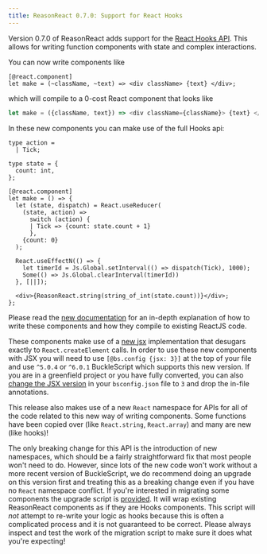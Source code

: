 ```yaml
---
title: ReasonReact 0.7.0: Support for React Hooks
---
```


Version 0.7.0 of ReasonReact adds support for the [React Hooks API](https://reactjs.org/docs/hooks-intro.html). This allows for writing function components with state and complex interactions.

You can now write components like

```reason
[@react.component]
let make = (~className, ~text) => <div className> {text} </div>;
```

which will compile to a 0-cost React component that looks like

```js
let make = ({className, text}) => <div className={className}> {text} </div>;
```

In these new components you can make use of the full Hooks api:

```reason
type action =
  | Tick;

type state = {
  count: int,
};

[@react.component]
let make = () => {
  let (state, dispatch) = React.useReducer(
    (state, action) =>
      switch (action) {
      | Tick => {count: state.count + 1}
      },
    {count: 0}
  );

  React.useEffectN(() => {
    let timerId = Js.Global.setInterval(() => dispatch(Tick), 1000);
    Some(() => Js.Global.clearInterval(timerId))
  }, [||]);
  
  <div>{ReasonReact.string(string_of_int(state.count))}</div>;
};
```

Please read the [new documentation](https://reasonml.github.io/reason-react/docs/en/components) for an in-depth explanation of how to write these components and how they compile to existing ReactJS code.

These components make use of a [new jsx](https://reasonml.github.io/reason-react/docs/en/jsx) implementation that desugars exactly to `React.createElement` calls. In order to use these new components with JSX you will need to use `[@bs.config {jsx: 3}]` at the top of your file and use `^5.0.4` or `^6.0.1` BuckleScript which supports this new version. If you are in a greenfield project or you have fully converted, you can also [change the JSX version](https://bucklescript.github.io/docs/en/build-configuration.html#reason-refmt) in your `bsconfig.json` file to `3` and drop the in-file annotations.

This release also makes use of a new `React` namespace for APIs for all of the code related to this new way of writing components. Some functions have been copied over (like `React.string`, `React.array`) and many are new (like hooks)!

The only breaking change for this API is the introduction of new namespaces, which should be a fairly straightforward fix that most people won't need to do. However, since lots of the new code won't work without a more recent version of BuckleScript, we do recommend doing an upgrade on this version first and treating this as a breaking change even if you have no `React` namespace conflict. If you're interested in migrating some components the upgrade script is [provided](https://github.com/chenglou/upgrade-reason-react#installation). It will wrap existing ReasonReact components as if they are Hooks components. This script will _not_ attempt to re-write your logic as hooks because this is often a complicated process and it is not guaranteed to be correct. Please always inspect and test the work of the migration script to make sure it does what you're expecting!
